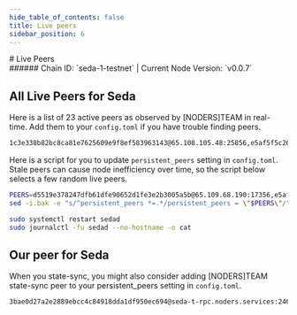 ```yaml
---
hide_table_of_contents: false
title: Live peers
sidebar_position: 6
---
```


<div class="h1-with-icon icon-seda">
# Live Peers
</div>
###### Chain ID: `seda-1-testnet` | Current Node Version: `v0.0.7`

## All Live Peers for Seda
Here is a list of 23 active peers as observed by [NODERS]TEAM in real-time. Add them to your `config.toml` if you have trouble finding peers.

```bash
1c3e338b82bc8ca81e7625609e9f8ef583963143@65.108.105.48:25856,e5af5f5c2650fb13da1c661460e72186face79be@95.217.35.179:25856,c9c0a287696e7fd066d8d156d5693ea7e7416221@185.84.224.125:25856,77aaab9f17ed63de4a774334912126f86bad2ca1@116.96.46.227:26656,d5519e378247dfb61dfe90652d1fe3e2b3005a5b@65.109.68.190:17356,3983d60c54d6cd2a6056b0e1771bf257e82909da@188.40.66.173:25856,b2693b557e75822c4d02b7344a2d38781ffed780@194.163.135.92:26656,0b622f1de6d8af71403e22a86220ec6a55ce2e41@80.79.6.202:56656,a6a6f924bf8a88e2d2d6ace0031e6844951712a9@93.189.30.113:26656,aff078d3ede06d45c8da31ba64a7c8af5fe47989@51.79.79.194:26656,2be5ff8c0c3de549a93cce013db7602184eccfe4@51.159.191.177:26656,0660466dfd31d874116cd66ca24f284e9e2b4e62@65.21.32.200:44656,d54409abe78e35bf33a869514bf91187a5d9c5a7@167.235.178.134:25856,6f17331cc623c92fb2fd6b0d678326c3a3dc0a50@65.108.39.147:25856,e6df92e2b1d7a1834be434a600ab3e40bf6be5dc@135.181.246.250:3420,e0c75556ddfc5bd5437a06c912806042f2d68622@38.109.200.33:26656,9fea602250622eaf3c3bcde89db561deb7fa54b3@104.244.208.246:25856,8c26be673af6909fc420cbea7790c0725967c2e4@142.132.154.53:25856,cb75c263cff51a14a4f10694046bb81414d10064@18.171.36.35:26656,8cfdbb242658a42a108b64bbdff73216df9a8e7d@51.195.61.9:25856,8f6ee9732ea5552dda6adbefa6a55e25bd3f4b89@211.219.19.141:27656,078ab0e0c768e2d0458a4a70e45e3191dbb422d1@3.120.190.140:26656,cc007eaaf887a25ced3bb01f5ca8112a92b94739@65.21.198.100:23656
```

Here is a script for you to update `persistent_peers` setting in `config.toml`. Stale peers can cause node inefficiency over time, so the script below selects a few random live peers.

```bash
PEERS=d5519e378247dfb61dfe90652d1fe3e2b3005a5b@65.109.68.190:17356,e5af5f5c2650fb13da1c661460e72186face79be@95.217.35.179:25856,0b622f1de6d8af71403e22a86220ec6a55ce2e41@80.79.6.202:56656,cb75c263cff51a14a4f10694046bb81414d10064@18.171.36.35:26656,6f17331cc623c92fb2fd6b0d678326c3a3dc0a50@65.108.39.147:25856
sed -i.bak -e "s/^persistent_peers *=.*/persistent_peers = \"$PEERS\"/" ~/.sedad/config/config.toml

sudo systemctl restart sedad
sudo journalctl -fu sedad --no-hostname -o cat
```

## Our peer for Seda
When you state-sync, you might also consider adding [NODERS]TEAM state-sync peer to your persistent_peers setting in `config.toml`.

```bash
3bae0d27a2e2889ebcc4c84918dda1df950ec694@seda-t-rpc.noders.services:24656
```
